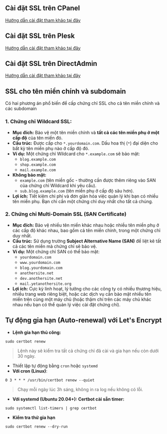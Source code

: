
## Cài đặt SSL trên CPanel

[Hướng dẫn cài đặt tham khảo tại đây](https://wiki.nhanhoa.com/kb/huong-dan-cai-ssl-tren-hosting-cpanel/)

## Cài đặt SSL trên Plesk

[Hướng dẫn cài đặt tham khảo tại đây](https://wiki.nhanhoa.com/kb/huong-dan-cai-dat-ssl-tren-plesk-de-dang/)

## Cài đặt SSL trên DirectAdmin

[Hướng dẫn cài đặt tham khảo tại đây](https://wiki.nhanhoa.com/kb/huong-dan-cai-dat-ssl-free-tren-directadmin/)

## SSL cho tên miền chính và subdomain
Có hai phương án phổ biến để cấp chứng chỉ SSL cho cả tên miền chính và các subdomain
### 1. Chứng chỉ Wildcard SSL:
   - **Mục đích:** Bảo vệ một tên miền chính và **tất cả các tên miền phụ ở một cấp độ** của tên miền đó.
   - **Cấu trúc:** Được cấp cho `*.yourdomain.com`. Dấu hoa thị (`*`) đại diện cho bất kỳ tên miền phụ nào ở cấp độ đó.
   - **Ví dụ:** Một chứng chỉ Wildcard cho `*.example.com` sẽ bảo mật:
     - `blog.example.com`
     - `shop.example.com`
     - `mail.example.com`
   - **Không bảo mật:**
     - `example.com` (tên miền gốc - thường cần được thêm riêng vào SAN của chứng chỉ Wildcard khi yêu cầu).
     - `sub.blog.example.com` (tên miền phụ ở cấp độ sâu hơn).
   - **Lợi ích:** Tiết kiệm chi phí và đơn giản hóa việc quản lý khi bạn có nhiều tên miền phụ. Bạn chỉ cần một chứng chỉ duy nhất cho tất cả chúng.
### 2. Chứng chỉ Multi-Domain SSL (SAN Certificate)
   - **Mục đích:** Bảo vệ nhiều tên miền khác nhau hoặc nhiều tên miền phụ ở các cấp độ khác nhau, bao gồm cả tên miền chính, trong một chứng chỉ duy nhất.
   - **Cấu trúc:** Sử dụng trường **Subject Alternative Name (SAN)** để liệt kê tất cả các tên miền mà chứng chỉ sẽ bảo vệ.
   - **Ví dụ:** Một chứng chỉ SAN có thể bảo mật:
     - `yourdomain.com`
     - `www.yourdomain.com`
     - `blog.yourdomain.com`
     - `anothersite.net`
     - `dev.anothersite.net`
     - `mail.yetanothersite.org`
   - **Lợi ích:** Cực kỳ linh hoạt, lý tưởng cho các công ty có nhiều thương hiệu, nhiều trang web riêng biệt, hoặc các dịch vụ cần bảo mật nhiều tên miền trên cùng một máy chủ (hoặc thậm chí trên các máy chủ khác nhau nếu bạn có thể quản lý việc cài đặt chứng chỉ).


## Tự động gia hạn (Auto-renewal) với Let's Encrypt

- **Lệnh gia hạn thủ công:**
```
sudo certbot renew
```
> Lệnh này sẽ kiểm tra tất cả chứng chỉ đã cài và gia hạn nếu còn dưới 30 ngày.

- Thiết lập tự động bằng `cron` hoặc `systemd`
- **Với cron (Linux)**:
```
0 3 * * * /usr/bin/certbot renew --quiet
```
>Chạy mỗi ngày lúc 3h sáng, không in ra log nếu không có lỗi.


- **Với systemd (Ubuntu 20.04+): Certbot cài sẵn timer:**
```
sudo systemctl list-timers | grep certbot
```

- **Kiểm tra thử gia hạn**
```
sudo certbot renew --dry-run
```

